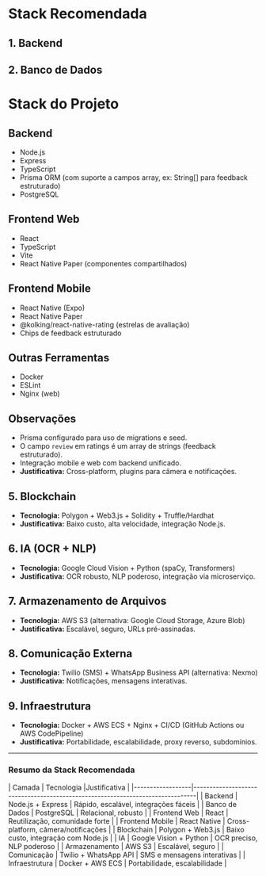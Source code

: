 # Stack Recomendada

## 1. Backend

## 2. Banco de Dados
# Stack do Projeto

## Backend
- Node.js
- Express
- TypeScript
- Prisma ORM (com suporte a campos array, ex: String[] para feedback estruturado)
- PostgreSQL

## Frontend Web
- React
- TypeScript
- Vite
- React Native Paper (componentes compartilhados)

## Frontend Mobile
- React Native (Expo)
- React Native Paper
- @kolking/react-native-rating (estrelas de avaliação)
- Chips de feedback estruturado

## Outras Ferramentas
- Docker
- ESLint
- Nginx (web)

## Observações
- Prisma configurado para uso de migrations e seed.
- O campo `review` em ratings é um array de strings (feedback estruturado).
- Integração mobile e web com backend unificado.
- **Justificativa:** Cross-platform, plugins para câmera e notificações.

## 5. Blockchain
- **Tecnologia:** Polygon + Web3.js + Solidity + Truffle/Hardhat
- **Justificativa:** Baixo custo, alta velocidade, integração Node.js.

## 6. IA (OCR + NLP)
- **Tecnologia:** Google Cloud Vision + Python (spaCy, Transformers)
- **Justificativa:** OCR robusto, NLP poderoso, integração via microserviço.

## 7. Armazenamento de Arquivos
- **Tecnologia:** AWS S3 (alternativa: Google Cloud Storage, Azure Blob)
- **Justificativa:** Escalável, seguro, URLs pré-assinadas.

## 8. Comunicação Externa
- **Tecnologia:** Twilio (SMS) + WhatsApp Business API (alternativa: Nexmo)
- **Justificativa:** Notificações, mensagens interativas.

## 9. Infraestrutura
- **Tecnologia:** Docker + AWS ECS + Nginx + CI/CD (GitHub Actions ou AWS CodePipeline)
- **Justificativa:** Portabilidade, escalabilidade, proxy reverso, subdomínios.

---

### Resumo da Stack Recomendada

| Camada           | Tecnologia                        |Justificativa                              |
|------------------|-------------------------------------------------------------------------------|
| Backend          | Node.js + Express                 | Rápido, escalável, integrações fáceis      |
| Banco de Dados   | PostgreSQL                        | Relacional, robusto                        |
| Frontend Web     | React                             | Reutilização, comunidade forte             |
| Frontend Mobile  | React Native                      | Cross-platform, câmera/notificações        |
| Blockchain       | Polygon + Web3.js                 | Baixo custo, integração com Node.js        |
| IA               | Google Vision + Python            | OCR preciso, NLP poderoso                  |
| Armazenamento    | AWS S3                            | Escalável, seguro                          |
| Comunicação      | Twilio + WhatsApp API             | SMS e mensagens interativas                |
| Infraestrutura   | Docker + AWS ECS                  | Portabilidade, escalabilidade              |

